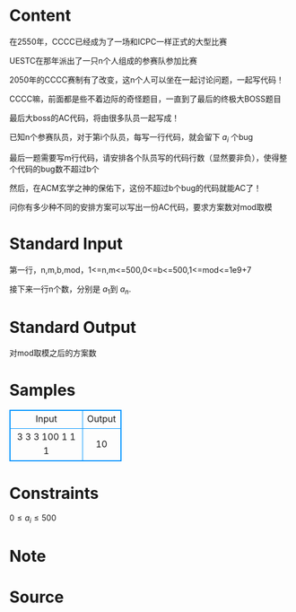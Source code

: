 
# Content

在2550年，CCCC已经成为了一场和ICPC一样正式的大型比赛

UESTC在那年派出了一只n个人组成的参赛队参加比赛

2050年的CCCC赛制有了改变，这n个人可以坐在一起讨论问题，一起写代码！

CCCC嘛，前面都是些不着边际的奇怪题目，一直到了最后的终极大BOSS题目

最后大boss的AC代码，将由很多队员一起写成！

已知n个参赛队员，对于第i个队员，每写一行代码，就会留下 $a_i$ 个bug

最后一题需要写m行代码，请安排各个队员写的代码行数（显然要非负），使得整个代码的bug数不超过b个

然后，在ACM玄学之神的保佑下，这份不超过b个bug的代码就能AC了！

问你有多少种不同的安排方案可以写出一份AC代码，要求方案数对mod取模

# Standard Input

第一行，n,m,b,mod，1<=n,m<=500,0<=b<=500,1<=mod<=1e9+7

接下来一行n个数，分别是 $a_1$到 $a_n$.

# Standard Output

对mod取模之后的方案数

# Samples

<style>
        table,table tr th, table tr td { border:1px solid #0094ff; }
        table { width: 200px; min-height: 25px; line-height: 25px; text-align: center; border-collapse: collapse;}   
    </style>
<table>
	<tr>
		<td>Input</td>
		<td>Output</td>
	</tr>
<tr><td>3 3 3 100
1 1 1</td><td>10</td></tr></table>


# Constraints

$0 \leq a_i \leq 500$

# Note



# Source


